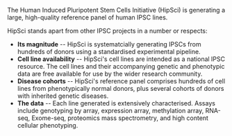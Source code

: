 
The Human Induced Pluripotent Stem Cells Initiative (HipSci) is
generating a large, high-quality reference panel of human IPSC lines.

HipSci stands apart from other IPSC projects in a number or respects:

* **Its magnitude** -- HipSci is systematcially generating IPSCs from hundreds of donors using a standardised experimental pipeline.
* **Cell line availability** -- HipSci's cell lines are intended as a national IPSC resource. The cell lines and their accompanying genetic and phenotypic data are free available for use by the wider research community.
* **Disease cohorts** -- HipSci's reference panel comprises hundreds of cell lines from phenotypically normal donors, plus several cohorts of donors with inherited genetic diseases.
* **The data** -- Each line generated is extensively characterised. Assays include genotyping by array, expression array, methylation array, RNA-seq, Exome-seq, proteomics mass spectrometry, and high content cellular phenotyping.

